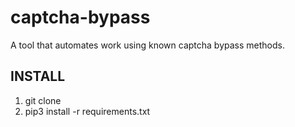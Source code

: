 # captcha-bypass
A tool that automates work using known captcha bypass methods.

## INSTALL

1. git clone
2. pip3 install -r requirements.txt
